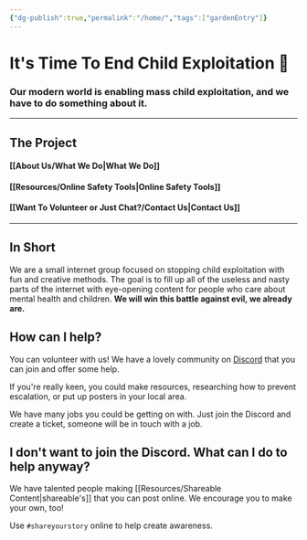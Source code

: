```yaml
---
{"dg-publish":true,"permalink":"/home/","tags":["gardenEntry"]}
---
```


# It's Time To End Child Exploitation 🌺
### Our modern world is enabling mass child exploitation, and we have to do something about it.

---
## The Project

#### [[About Us/What We Do\|What We Do]] 
#### [[Resources/Online Safety Tools\|Online Safety Tools]]
#### [[Want To Volunteer or Just Chat?/Contact Us\|Contact Us]] 

---
## In Short

We are a small internet group focused on stopping child exploitation with fun and creative methods. The goal is to fill up all of the useless and nasty parts of the internet with eye-opening content for people who care about mental health and children. **We will win this battle against evil, we already are.**

## How can I help?

You can volunteer with us! We have a lovely community on [Discord](https://linktr.ee/wheatfarms) that you can join and offer some help. 

If you're really keen, you could make resources, researching how to prevent escalation, or put up posters in your local area.

We have many jobs you could be getting on with. Just join the Discord and create a ticket, someone will be in touch with a job.
## I don't want to join the Discord. What can I do to help anyway?

We have talented people making [[Resources/Shareable Content\|shareable's]] that you can post online. We encourage you to make your own, too!

Use `#shareyourstory` online to help create awareness.




